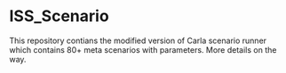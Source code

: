 # ISS_Scenario
This repository contians the modified version of Carla scenario runner which contains 80+ meta scenarios with parameters. More details on the way.